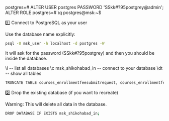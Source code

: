 

postgres=# ALTER USER postgres PASSWORD 'SSkk#?95postgrey@admin';
ALTER ROLE
postgres=# \q
postgres@msk:~$


1️⃣ Connect to PostgreSQL as your user

Use the database name explicitly:
```bash
psql -U msk_user -h localhost -d postgres -W
```

It will ask for the password (SSkk#?95postgrey) and then you should be inside the database.



\l                       -- list all databases
\c msk_shikohabad_in     -- connect to your database
\dt                      -- show all tables



```sh
TRUNCATE TABLE courses_enrollmentfeesubmitrequest, courses_enrollmentfeehistory, courses_enrollment, courses_coursereview, courses_chaptertopic, courses_coursechapter, courses_course, courses_programminglanguage, courses_language, courses_category, courses_level, courses_platformsettings RESTART IDENTITY CASCADE;
```


2️⃣ Drop the existing database (if you want to recreate)

Warning: This will delete all data in the database.
```bash
DROP DATABASE IF EXISTS msk_shikohabad_in;
```
